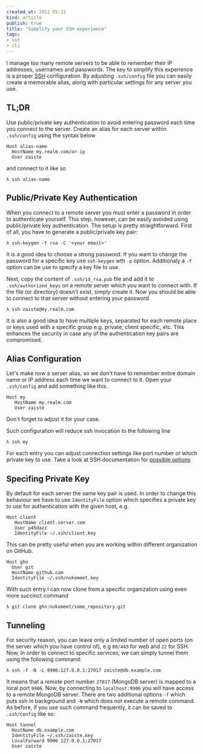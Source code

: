 ```yaml
---
created_at: 2012-05-15 
kind: article
publish: true
title: "Simplify your SSH experience"
tags:
- ssh
- cli
---
```


I manage too many remote servers to be able to remember their IP addresses, usernames and passwords. The key to simplify this experience is a proper [SSH](http://www.openssh.org/) configuration. By adjusting `.ssh/config` file you can easily create a memorable alias, along with particular settings for any server you use.

TL;DR
-----

Use public/private key authentication to avoid entering password each time you connect to the server.  Create an alias for each server within `.ssh/config` using the syntax below

``` ssh
Host alias-name
  HostName my.realm.com/or-ip
  User zaiste
```

and connect to it like so

```
λ ssh alias-name
```


Public/Private Key Authentication
---------------------------------

When you connect to a remote server you must enter a password in order to authenticate yourself. This step, however, can be easily avoided using public/private key authentication. The setup is pretty straightforward. First of all, you have to generate a public/private key pair:

```
λ ssh-keygen -t rsa -C '<your email>'
```

It is a good idea to choose a strong password. If you want to change the password for a specific key use `ssh-keygen` wth `-p` option. Additionaly a `-f` option can be use to specify a key file to use.

Next, copy the content of `.ssh/id_rsa.pub` file and add it to `.ssh/authorized_keys` on a remote server which you want to connect with. If the file (or directory) doesn't exist, simply create it. Now you should be able to connect to that server without entering your password

```
λ ssh zaiste@my.realm.com
```

It is also a good idea to have multiple keys, separated for each remote place or keys used with a specific group e.g. private, client specific, etc. This enhances the security in case any of the authentication key pairs are compromised.


Alias Configuration
-------------------

Let's make now a server alias, so we don't have to remember entire domain name or IP address each time we want to connect to it. Open your `.ssh/config` and add something like this.

```
Host my
   HostName my.realm.com
   User zaiste 
```

Don't forget to adjust it for your case.

Such configuration will reduce ssh invocation to the following line

```
λ ssh my
```

For each entry you can adjust connection settings like port number or which private key to use. Take a look at SSH documentation for [possible options](http://netbsd.gw.com/cgi-bin/man-cgi?ssh+1)


Specifing Private Key
---------------------

By default for each server the same key pair is used. In order to change this behaviour we have to use `IdentityFile` option which specifies a private key to use for authentication with the given host, e.g.

```
Host client
   HostName client.server.com
   User p45dazz
   IdentityFile ~/.ssh/client.key
```
   
This can be pretty useful when you are working within different organization on GitHub.

```
Host ghn
  User git
  HostName github.com
  IdentityFile ~/.ssh/nukomeet.key
```

With such entry I can now clone from a specific organization using even more succinct command

```
λ git clone ghn:nukomeet/some_repository.git
```


Tunneling
---------

For security reason, you can leave only a limited number of open ports (on the server which you have control of), e.g  `80/443` for web and `22` for SSH. Now, In order to connect to specific services, we can simply tunnel them using the following command:

```
λ ssh -f -N -L 9906:127.0.0.1:27017 zaiste@db.example.com
```

It means that a remote port number `27017` (MongoDB server) is mapped to a local port `9906`. Now, by connecting to `localhost:9906` you will have access to a remote MongoDB server. There are two additional options `-f` which puts ssh in background and `-N` which does not execute a remote command. As before, if you use such command frequently, it can be saved to `.ssh/config` like so:

```
Host tunnel
  HostName db.example.com
  IdentityFile ~/.ssh/zaiste.key
  LocalForward 9906 127.0.0.1:27017
  User zaiste
```

